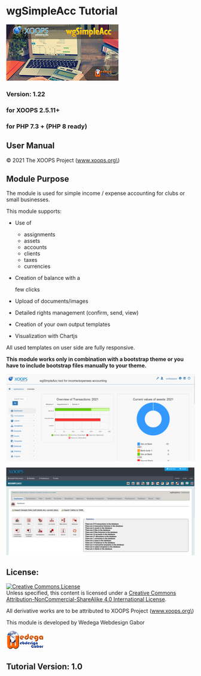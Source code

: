 # wgSimpleAcc Tutorial

![](.gitbook/assets/wgsimpleacc.jpg)

### Version: 1.22

### for XOOPS 2.5.11+

### for PHP 7.3 + \(PHP 8 ready\)

## User Manual

© 2021 The XOOPS Project \(www.xoops.org\)

## Module Purpose

The module is used for simple income / expense accounting for clubs or small businesses.

This module supports:

* Use of
  * assignments
  * assets
  * accounts
  * clients
  * taxes
  * currencies
* Creation of balance with a

  few clicks

* Upload of documents/images
* Detailed rights management \(confirm, send, view\)
* Creation of your own output templates
* Visualization with Chartjs

All used templates on user side are fully responsive.

**This module works only in combination with a bootstrap theme or you have to include bootstrap files manually to your theme.**

![Example of dashboard on user side](.gitbook/assets/dashboard%20%282%29.png)

![Dashboard on admin side](.gitbook/assets/admin_dashboard%20%281%29.png)

## License:

[![Creative Commons License](https://i.creativecommons.org/l/by-nc-sa/4.0/88x31.png)](http://creativecommons.org/licenses/by-nc-sa/4.0/)  
Unless specified, this content is licensed under a [Creative Commons Attribution-NonCommercial-ShareAlike 4.0 International License](http://creativecommons.org/licenses/by-nc-sa/4.0/).

All derivative works are to be attributed to XOOPS Project \(www.xoops.org\)

This module is developed by Wedega Webdesign Gabor

![Wedega Webdesign Gabor](.gitbook/assets/wedega_logo.png)

## Tutorial Version: 1.0

